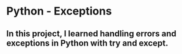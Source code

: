 # Python - Exceptions

## In this project, I learned handling errors and exceptions in Python with try and except.

